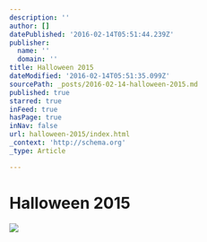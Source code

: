 ```yaml
---
description: ''
author: []
datePublished: '2016-02-14T05:51:44.239Z'
publisher:
  name: ''
  domain: ''
title: Halloween 2015
dateModified: '2016-02-14T05:51:35.099Z'
sourcePath: _posts/2016-02-14-halloween-2015.md
published: true
starred: true
inFeed: true
hasPage: true
inNav: false
url: halloween-2015/index.html
_context: 'http://schema.org'
_type: Article

---
```

# Halloween 2015
![](https://the-grid-user-content.s3-us-west-2.amazonaws.com/59335ed2-1e18-4286-8396-c9aafea2eba4.png)